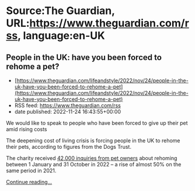 # Source:The Guardian, URL:https://www.theguardian.com/rss, language:en-UK

## People in the UK: have you been forced to rehome a pet?
 - [https://www.theguardian.com/lifeandstyle/2022/nov/24/people-in-the-uk-have-you-been-forced-to-rehome-a-pet](https://www.theguardian.com/lifeandstyle/2022/nov/24/people-in-the-uk-have-you-been-forced-to-rehome-a-pet)
 - RSS feed: https://www.theguardian.com/rss
 - date published: 2022-11-24 16:43:55+00:00

<p>We would like to speak to people who have been forced to give up their pet amid rising costs</p><p>The deepening cost of living crisis is forcing people in the UK to rehome their pets, according to figures from the Dogs Trust.</p><p>The charity received <a href="https://www.theguardian.com/business/2022/nov/17/cost-of-living-crisis-causes-surge-in-pet-owners-seeking-to-rehome-animals">42,000 inquiries from pet owners</a> about rehoming between 1 January and 31 October in 2022 – a rise of almost 50% on the same period in 2021.</p> <a href="https://www.theguardian.com/lifeandstyle/2022/nov/24/people-in-the-uk-have-you-been-forced-to-rehome-a-pet">Continue reading...</a>

